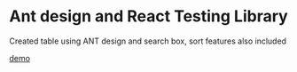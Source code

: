 # Ant design and React Testing Library

Created table using ANT design and search box, sort features also included

[demo](https://antd-rtl.netlify.app/)
